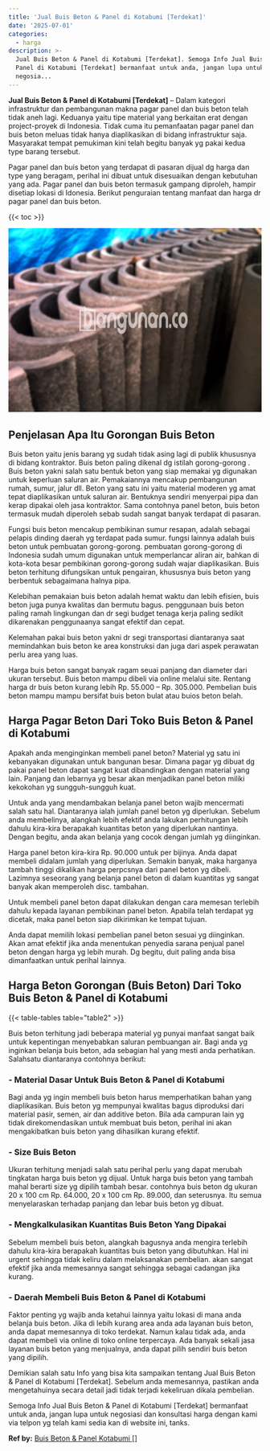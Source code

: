 ```yaml
---
title: 'Jual Buis Beton & Panel di Kotabumi [Terdekat]'
date: '2025-07-01'
categories:
  - harga
description: >-
  Jual Buis Beton & Panel di Kotabumi [Terdekat]. Semoga Info Jual Buis Beton &
  Panel di Kotabumi [Terdekat] bermanfaat untuk anda, jangan lupa untuk
  negosia...
---
```


**Jual Buis Beton & Panel di Kotabumi \[Terdekat\]** – Dalam kategori infrastruktur dan pembangunan makna pagar panel dan buis beton telah tidak aneh lagi. Keduanya yaitu tipe material yang berkaitan erat dengan project-proyek di Indonesia. Tidak cuma itu pemanfaatan pagar panel dan buis beton meluas tidak hanya diaplikasikan di bidang infrastruktur saja. Masyarakat tempat pemukiman kini telah begitu banyak yg pakai kedua type barang tersebut.

Pagar panel dan buis beton yang terdapat di pasaran dijual dg harga dan type yang beragam, perihal ini dibuat untuk disesuaikan dengan kebutuhan yang ada. Pagar panel dan buis beton termasuk gampang diproleh, hampir disetiap lokasi di Idonesia. Berikut penguraian tentang manfaat dan harga dr pagar panel dan buis beton.

{{< toc >}}

![Jual Buis Beton & Panel di Kotabumi [Terdekat]](/images/jual-panel-buis-beton-murah-15.png)

## Penjelasan Apa Itu Gorongan Buis Beton

Buis beton yaitu jenis barang yg sudah tidak asing lagi di publik khususnya di bidang kontraktor. Buis beton paling dikenal dg istilah gorong-gorong . Buis beton yakni salah satu bentuk beton yang siap memakai yg digunakan untuk keperluan saluran air. Pemakaiannya mencakup pembangunan rumah, sumur, jalur dll. Beton yang satu ini yaitu material moderen yg amat tepat diaplikasikan untuk saluran air. Bentuknya sendiri menyerpai pipa dan kerap dipakai oleh jasa kontraktor. Sama contohnya panel beton, buis beton termasuk mudah diperoleh sebab sudah sangat banyak terdapat di pasaran.

Fungsi buis beton mencakup pembikinan sumur resapan, adalah sebagai pelapis dinding daerah yg terdapat pada sumur. fungsi lainnya adalah buis beton untuk pembuatan gorong-gorong. pembuatan gorong-gorong di Indonesia sudah umum digunakan untuk memperlancar aliran air, bahkan di kota-kota besar pembikinan gorong-gorong sudah wajar diaplikasikan. Buis beton terhitung difungsikan untuk pengairan, khususnya buis beton yang berbentuk sebagaimana halnya pipa.

Kelebihan pemakaian buis beton adalah hemat waktu dan lebih efisien, buis beton juga punya kwalitas dan bermutu bagus. penggunaan buis beton paling ramah lingkungan dan dr segi budget tenaga kerja paling sedikit dikarenakan penggunaanya sangat efektif dan cepat.

Kelemahan pakai buis beton yakni dr segi transportasi diantaranya saat memindahkan buis beton ke area konstruksi dan juga dari aspek perawatan perlu area yang luas.

Harga buis beton sangat banyak ragam seuai panjang dan diameter dari ukuran tersebut. Buis beton mampu dibeli via online melalui site. Rentang harga dr buis beton kurang lebih Rp. 55.000 – Rp. 305.000. Pembelian buis beton mampu mampu bersifat buis beton bulat atau buios beton belah.

## Harga Pagar Beton Dari Toko Buis Beton & Panel di Kotabumi

Apakah anda menginginkan membeli panel beton? Material yg satu ini kebanyakan digunakan untuk bangunan besar. Dimana pagar yg dibuat dg pakai panel beton dapat sangat kuat dibandingkan dengan material yang lain. Panjang dan lebarnya yg besar akan menjadikan panel beton miliki kekokohan yg sungguh-sungguh kuat.

Untuk anda yang mendambakan belanja panel beton wajib mencermati salah satu hal. Diantaranya ialah jumlah panel beton yg diperlukan. Sebelum anda membelinya, alangkah lebih efektif anda lakukan perhitungan lebih dahulu kira-kira berapakah kuantitas beton yang diperlukan nantinya. Dengan begitu, anda akan belanja yang cocok dengan jumlah yg diinginkan.

Harga panel beton kira-kira Rp. 90.000 untuk per bijinya. Anda dapat membeli didalam jumlah yang diperlukan. Semakin banyak, maka harganya tambah tinggi dikalikan harga perpcsnya dari panel beton yg dibeli. Lazimnya seseorang yang belanja panel beton di dalam kuantitas yg sangat banyak akan memperoleh disc. tambahan.

Untuk membeli panel beton dapat dilakukan dengan cara memesan terlebih dahulu kepada layanan pembikinan panel beton. Apabila telah terdapat yg dicetak, maka panel beton siap dikirimkan ke tempat tujuan.

Anda dapat memilih lokasi pembelian panel beton sesuai yg diinginkan. Akan amat efektif jika anda menentukan penyedia sarana penjual panel beton dengan harga yg lebih murah. Dg begitu, duit paling anda bisa dimanfaatkan untuk perihal lainnya.

## Harga Beton Gorongan (Buis Beton) Dari Toko Buis Beton & Panel di Kotabumi

{{< table-tables table="table2" >}}

Buis beton terhitung jadi beberapa material yg punyai manfaat sangat baik untuk kepentingan menyebabkan saluran pembuangan air. Bagi anda yg inginkan belanja buis beton, ada sebagian hal yang mesti anda perhatikan. Salahsatu diantaranya contohnya berikut:

### \- Material Dasar Untuk Buis Beton & Panel di Kotabumi

Bagi anda yg ingin membeli buis beton harus memperhatikan bahan yang diaplikasikan. Buis beton yg mempunyai kwalitas bagus diproduksi dari material pasir, semen, air dan additive beton. Bila ada campuran lain yg tidak direkomendasikan untuk membuat buis beton, perihal ini akan mengakibatkan buis beton yang dihasilkan kurang efektif.

### \- Size Buis Beton

Ukuran terhitung menjadi salah satu perihal perlu yang dapat merubah tingkatan harga buis beton yg dijual. Untuk harga buis beton yang tambah mahal berarti size yg dipilih tambah besar. contohnya buis beton dg ukuran 20 x 100 cm Rp. 64.000, 20 x 100 cm Rp. 89.000, dan seterusnya. Itu semua menyelaraskan terhadap panjang dan lebar buis beton yg dibuat.

### \- Mengkalkulasikan Kuantitas Buis Beton Yang Dipakai

Sebelum membeli buis beton, alangkah bagusnya anda mengira terlebih dahulu kira-kira berapakah kuantitas buis beton yang dibutuhkan. Hal ini urgent sehingga tidak keliru dalam melaksanakan pembelian. akan sangat efektif jika anda memesannya sangat sehingga sebagai cadangan jika kurang.

### \- Daerah Membeli Buis Beton & Panel di Kotabumi

Faktor penting yg wajib anda ketahui lainnya yaitu lokasi di mana anda belanja buis beton. Jika di lebih kurang area anda ada layanan buis beton, anda dapat memesannya di toko terdekat. Namun kalau tidak ada, anda dapat membeli via online di toko online terpercaya. Ada banyak sekali jasa layanan buis beton yang menjualnya, anda dapat pilih sendiri buis beton yang dipilih.

Demikian salah satu Info yang bisa kita sampaikan tentang Jual Buis Beton & Panel di Kotabumi \[Terdekat\]. Sebelum anda memesannya, pastikan anda mengetahuinya secara detail jadi tidak terjadi kekeliruan dikala pembelian.

Semoga Info Jual Buis Beton & Panel di Kotabumi \[Terdekat\] bermanfaat untuk anda, jangan lupa untuk negosiasi dan konsultasi harga dengan kami via telpon yg telah kami sedia kan di website ini, tanks.

**Ref by:** [Buis Beton & Panel Kotabumi []](https://id.wikipedia.org/wiki/Buis)
